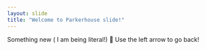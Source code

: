 ```yaml
---
layout: slide
title: "Welcome to Parkerhouse slide!"
---
```

Something new ( I am being literal!) :tada:
Use the left arrow to go back!
